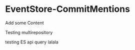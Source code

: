 EventStore-CommitMentions
========================

Add some Content

Testing multirepository

testing ES api query
lalala

